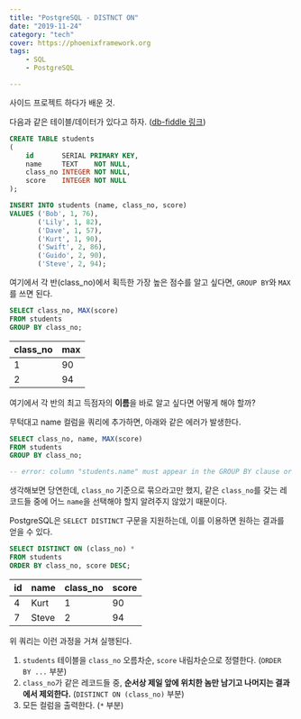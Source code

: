 ```yaml
---
title: "PostgreSQL - DISTNCT ON"
date: "2019-11-24"
category: "tech"
cover: https://phoenixframework.org
tags:
    - SQL
    - PostgreSQL

---
```


사이드 프로젝트 하다가 배운 것.

다음과 같은 테이블/데이터가 있다고 하자. ([db-fiddle 링크](https://www.db-fiddle.com/f/dLGvHhfLFV9eKMrD44DbeR/0))

```sql
CREATE TABLE students
(
    id       SERIAL PRIMARY KEY,
    name     TEXT    NOT NULL,
    class_no INTEGER NOT NULL,
    score    INTEGER NOT NULL
);

INSERT INTO students (name, class_no, score)
VALUES ('Bob', 1, 76),
       ('Lily', 1, 82),
       ('Dave', 1, 57),
       ('Kurt', 1, 90),
       ('Swift', 2, 86),
       ('Guido', 2, 90),
       ('Steve', 2, 94);
```

여기에서 각 반(class_no)에서 획득한 가장 높은 점수를 알고 싶다면, `GROUP BY`와 `MAX`를 쓰면 된다.

```sql
SELECT class_no, MAX(score)
FROM students
GROUP BY class_no;
```

| class_no | max |
| -------- | --- |
| 1        | 90  |
| 2        | 94  |

여기에서 각 반의 최고 득점자의 **이름**을 바로 알고 싶다면 어떻게 해야 할까?

무턱대고 name 컬럼을 쿼리에 추가하면, 아래와 같은 에러가 발생한다.

```sql
SELECT class_no, name, MAX(score)
FROM students
GROUP BY class_no;

-- error: column "students.name" must appear in the GROUP BY clause or be used in an aggregate function
```

생각해보면 당연한데, `class_no` 기준으로 묶으라고만 했지, 같은 `class_no`를 갖는 레코드들 중에 어느 `name`을 선택해야 할지 알려주지 않았기 때문이다.

PostgreSQL은 `SELECT DISTINCT` 구문을 지원하는데, 이를 이용하면 원하는 결과를 얻을 수 있다.

```sql
SELECT DISTINCT ON (class_no) *
FROM students
ORDER BY class_no, score DESC;
```

| id  | name  | class_no | score |
| --- | ----- | -------- | ----- |
| 4   | Kurt  | 1        | 90    |
| 7   | Steve | 2        | 94    |

위 쿼리는 이런 과정을 거쳐 실행된다.

1. `students` 테이블을 `class_no` 오름차순, `score` 내림차순으로 정렬한다. (`ORDER BY ...` 부분)
2. `class_no`가 같은 레코드들 중, **순서상 제일 앞에 위치한 놈만 남기고 나머지는 결과에서 제외한다.** (`DISTINCT ON (class_no)` 부분)
3. 모든 컬럼을 출력한다. (`*` 부분)